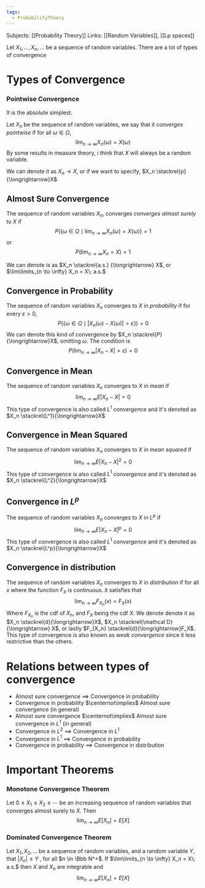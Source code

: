 ```yaml
---
tags:
  - ProbabilityTheory
---
```

Subjects: [[Probability Theory]]
Links: [[Random Variables]], [[Lp spaces]]

Let $X_1, \dots, X_n, \dots$ be a sequence of random variables. There are a lot of types of convergence

# Types of Convergence

### Pointwise Convergence

It is the absolute simplest. 

Let $X_n$ be the sequence of random variables, we say that it *converges pointwise* if for all $\omega \in \Omega$, $$\lim_{n \to \infty} X_n(\omega) = X(\omega)$$
By some results in measure theory, i think that $X$ will always be a random variable. 

We can denote it as $X_n \to X$, or if we want to specify, $X_n \stackrel{p}{\longrightarrow}X$ 
## Almost Sure Convergence

The sequence of random variables $X_n$, converges *converges almost surely* to $X$ if $$P(\{\omega \in \Omega \mid \lim_{n \to \infty} X_n(\omega) = X(\omega)\} = 1$$
or $$P(\lim_{n\to \infty} X_n = X) = 1$$

We can denote is as $X_n \stackrel{a.s.} {\longrightarrow} X$, or $\lim\limits_{n \to \infty} X_n = X\; a.s.$ 

## Convergence in Probability
 
The sequence of random variables $X_n$ converges to $X$ in *probability* if for every $\varepsilon> 0$, $$P(\{\omega\in \Omega \mid |X_n(\omega) - X(\omega)|>\varepsilon\})=0 $$
We can denote this kind of convergence by $X_n \stackrel{P}{\longrightarrow}X$, omitting $\omega$. The condition is $$P(\lim_{n \to \infty} |X_n-X| > \varepsilon) = 0 $$

## Convergence in Mean

The sequence of random variables $X_n$ converges to $X$ in *mean* if $$\lim_{n \to \infty} E|X_n - X| = 0$$
This type of convergence is also called $L^1$ *convergence* and it's denoted as $X_n \stackrel{L^1}{\longrightarrow}X$

## Convergence in Mean Squared

The sequence of random variables $X_n$ converges to $X$ in *mean squared* if $$\lim_{n \to \infty} E|X_n - X|^2 = 0$$
This type of convergence is also called $L^1$ *convergence* and it's denoted as $X_n \stackrel{L^2}{\longrightarrow}X$


## Convergence in $L^p$

The sequence of random variables $X_n$ converges to $X$ in $L^p$ if $$\lim_{n \to \infty} E|X_n - X|^p = 0$$
This type of convergence is also called $L^1$ *convergence* and it's denoted as $X_n \stackrel{L^p}{\longrightarrow}X$

## Convergence in distribution

The sequence of random variables $X_n$ converges to $X$ in *distribution* if for all $x$ where the function $F_X$ is continuous. it satisfies that $$\lim_{n \to \infty} F_{X_n}(x) = F_X(x)$$
Where $F_{X_n}$ is the cdf of $X_n$, and $F_X$ being the cdf $X$. We denote denote it as $X_n \stackrel{d}{\longrightarrow}X$, $X_n \stackrel{\mathcal D}{\longrightarrow} X$, or lastly $F_{X_n} \stackrel{d}{\longrightarrow}F_X$. This type of convergence is also known as *weak convergence* since it less restrictive than the others. 

# Relations between types of convergence

- Almost sure convergence $\implies$ Convergence in probability
- Convergence in probability $\centernot\implies$ Almost sure convergence (in general)
- Almost sure convergence $\centernot\implies$ Almost sure convergence in $L^1$ (in general)
- Convergence in $L^2$ $\implies$ Convergence in $L^1$
- Convergence in $L^1$ $\implies$ Convergence in probability
- Convergence in probability $\implies$ Convergence in distribution

# Important Theorems

### Monotone Convergence Theorem

Let $0 \le X_1 \le X_2 \le \cdots$ be an increasing sequence of random variables that converges almost surely to $X$. Then $$\lim_{n \to \infty} E[X_n] = E[X] $$
### Dominated Convergence Theorem

Let $X_1, X_2, \dots$ be a sequence of random variables, and a random variable $Y$, that $|X_n| \le Y$ , for all $n \in \Bbb N^+$. If $\lim\limits_{n \to \infty} X_n = X\; a.s.$ then $X$ and $X_n$ are integrable and $$\lim_{n \to \infty} E[X_n] = E[X] $$
